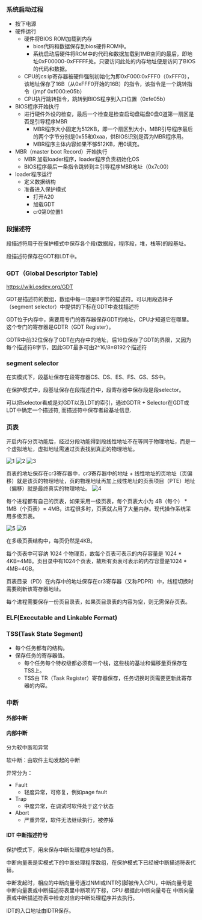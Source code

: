 ### 系统启动过程
- 按下电源
- 硬件运行
    - 硬件将BIOS ROM加载到内存
        - bios代码和数据保存到bios硬件ROM中。
        - 系统启动后硬件将ROM中的代码和数据加载到1MB空间的最后，即地址0xF00000-0xFFFFF处。只要访问此处的内存地址便是访问了BIOS的代码和数据。
    - CPU的cs:ip寄存器被硬件强制初始化为即0xF000:0xFFF0（0xFFF0），该地址保存了16B（从0xFFF0开始的16B）的指令，该指令是一个跳转指令（jmpf 0xf000:e05b）
    - CPU执行跳转指令，跳转到BIOS程序到入口位置（0xfe05b）
- BIOS程序开始执行
    - 进行硬件外设的检查，最后一个检查是检查启动盘磁盘0盘0道第一扇区是否是引导程序MBR
        - MBR程序大小固定为512KB，即一个扇区到大小，MBR引导程序最后的两个字节分别是0x55和0xaa，供BIOS识别是否为MBR程序用。
        - MBR程序主体内容如果不够512KB，用0填充。
- MBR（master boot Record）开始执行
    - MBR 加载loader程序，loader程序负责初始化OS
    - BIOS程序最后一条指令跳转到主引导程序MBR地址（0x7c00）
- loader程序运行
    - 定义数据结构
    - 准备进入保护模式
        - 打开A20
        - 加载GDT
        - cr0第0位置1



### 段描述符

段描述符用于在保护模式中保存各个段(数据段，程序段，堆，栈等)的段基址。

段描述符保存在GDT和LDT中。

### GDT（Global Descriptor Table)

https://wiki.osdev.org/GDT

GDT是描述符的数组，数组中每一项是8字节的描述符。可以用段选择子（segment selector）中提供的下标在GDT中查找描述符

GDT位于内存中，需要用专门的寄存器保存GDT的地址，CPU才知道它在哪里。这个专门的寄存器是GDTR（GDT Register）。

GDTR中前32位保存了GDT在内存中的地址，后16位保存了GDT的界限，又因为每个描述符8字节，因此GDT最多可由2^16/8=8192个描述符

### segment selector

在实模式下，段基址保存在段寄存器CS、DS、ES、FS、GS、SS中。

在保护模式中，段基址保存在段描述符中，段寄存器中保存段是段selector。

可以把selector看成是对GDT以及LDT的索引，通过GDTR + Selector在GDT或LDT中确定一个描述符, 而描述符中保存者段基址信息.

### 页表

开启内存分页功能后，经过分段功能得到段线性地址不在等同于物理地址，而是一个虚拟地址，虚拟地址需通过页表找到真正的物理地址。

![1](./doc/images/1.png)
![2](./doc/images/2.png)
![3](./doc/images/3.png)

页表的地址保存在cr3寄存器中，cr3寄存器中的地址 + 线性地址的页地址（页偏移）就是该页的物理地址，页的物理地址再加上线性地址的页表项目（PTE）地址（偏移）就是最终真实的物理地址。
![4](./doc/images/4.png)

每个进程都有自己的页表，如果采用一级页表，每个页表大小为 4B（每个） * 1MB（个页表）= 4MB，进程很多时，页表就占用了大量内存。现代操作系统采用多级页表。

![5](./doc/images/5.png)
![6](./doc/images/6.png)

在多级页表结构中，每页仍然是4KB。

每个页表中可容纳 1024 个物理页，故每个页表可表示的内存容量是 1024 * 4KB=4MB。页目录中有1024个页表，故所有页表可表示的内存容量是1024 * 4MB=4GB。

页表目录（PD）在内存中的地址保存在cr3寄存器（又称PDPR）中，线程切换时需要刷新该寄存器地址。

每个进程需要保存一份页目录表，如果页目录表的内容为空，则无需保存页表。


### ELF(Executable and Linkable Format)

### TSS(Task State Segment)
- 每个任务都有的结构。
- 保存任务的寄存器值。
    - 每个任务每个特权级都必须有一个栈，这些栈的基址和偏移量页保存在TSS上。
    - TSS由 TR（Task Register）寄存器保存，任务切换时页需要更新此寄存器的内容。


### 中断

#### 外部中断

#### 内部中断

分为软中断和异常

软中断：由软件主动发起的中断

异常分为：
- Fault
    - 轻度异常，可修复，例如page fault
- Trap
    - 中度异常，在调试时软件处于这个状态
- Abort
    - 严重异常，软件无法继续执行，被停掉

#### IDT 中断描述符号

保护模式下，用来保存中断处理程序地址的表。

中断向量表是实模式下的中断处理程序数组，在保护模式下已经被中断描述符表代替。

中断发起时，相应的中断向量号通过NMI或INTR引脚被传入CPU，中断向量号是中断向量表或中断描述符表里中断项的下标，CPU 根据此中断向量号在
中断向量表或中断描述符表中检查对应的中断处理程序并去执行。

IDT的入口地址由IDTR保存。